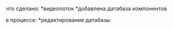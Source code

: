 что сделано:
  *видеопоток
  *добавлена датабаза компонентов
  
в процессе:
  *редактирование датабазы
  
